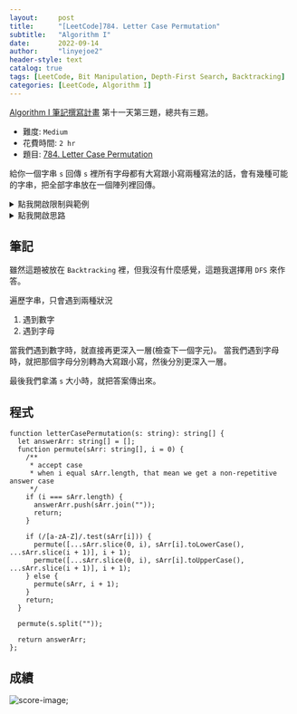 ```yaml
---
layout:     post
title:      "[LeetCode]784. Letter Case Permutation"
subtitle:   "Algorithm I"
date:       2022-09-14
author:     "linyejoe2"
header-style: text
catalog: true
tags: [LeetCode, Bit Manipulation, Depth-First Search, Backtracking]
categories: [LeetCode, Algorithm I]
---
```


[Algorithm I 筆記撰寫計畫](/2022/06/14/leetcode/Algorithm/Algorithm%20I/Starting-write-Algorithm-I-Note/#09-x2F-05-Day-11-Recursion-x2F-Backtracking) 第十一天第三題，總共有三題。

+ 難度: `Medium`
+ 花費時間: `2 hr`
+ 題目: [784. Letter Case Permutation](https://leetcode.com/problems/letter-case-permutation/)

給你一個字串 `s` 回傳 `s` 裡所有字母都有大寫跟小寫兩種寫法的話，會有幾種可能的字串，把全部字串放在一個陣列裡回傳。

<!--more-->

<details><summary>點我開啟限制與範例</summary>

**限制:**

+ `1 <= s.length <= 12`
+ `s` consists of lowercase English letters, uppercase English letters, and digits.

**Example 1:**

<!-- ![example-image-1](https://assets.leetcode.com/uploads/2021/04/24/01-1-grid.jpg) -->

```=
Input: s = "a1b2"
Output: ["a1b2","a1B2","A1b2","A1B2"]
```

**Example 2:**

<!-- ![example-image-2](https://assets.leetcode.com/uploads/2021/04/24/01-2-grid.jpg) -->

```=
Input: s = "3z4"
Output: ["3z4","3Z4"]
```

</details>

<details><summary>點我開啟思路</summary>

<p class="text-h2"> 思路 </p>

建立一個 index i = 0
建立一個 s 的 陣列 = sArr

1. 終止條件
  若 i == sArr.length  回傳當前的 sArr

1. 檢查 sArr[i]
   1. 若是數字 直接遞迴 i + 1
   2. 若是字母
      遞迴 sArr[i] 大寫跟小寫各一次

</details>

## 筆記

雖然這題被放在 `Backtracking` 裡，但我沒有什麼感覺，這題我選擇用 `DFS` 來作答。

遍歷字串，只會遇到兩種狀況

1. 遇到數字
2. 遇到字母

當我們遇到數字時，就直接再更深入一層(檢查下一個字元)。
當我們遇到字母時，就把那個字母分別轉為大寫跟小寫，然後分別更深入一層。

最後我們拿滿 `s` 大小時，就把答案傳出來。

## 程式

```TS
function letterCasePermutation(s: string): string[] {
  let answerArr: string[] = [];
  function permute(sArr: string[], i = 0) {
    /**
     * accept case
     * when i equal sArr.length, that mean we get a non-repetitive answer case
     */
    if (i === sArr.length) {
      answerArr.push(sArr.join(""));
      return;
    }

    if (/[a-zA-Z]/.test(sArr[i])) {
      permute([...sArr.slice(0, i), sArr[i].toLowerCase(), ...sArr.slice(i + 1)], i + 1);
      permute([...sArr.slice(0, i), sArr[i].toUpperCase(), ...sArr.slice(i + 1)], i + 1);
    } else {
      permute(sArr, i + 1);
    }
    return;
  }

  permute(s.split(""));

  return answerArr;
};

```

## 成績

![score-image](https://i.imgur.com/mK38LEf.png);

<!-- ##### 參考資料

+ [discuss](https://leetcode.com/problems/01-matrix/discuss/1369741/C%2B%2BJavaPython-BFS-DP-solutions-with-Picture-Clean-and-Concise-O(1)-Space) -->